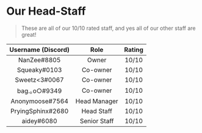 # Our Head-Staff
> These are all of our 10/10 rated staff, and yes all of our other staff are great!

| Username (Discord) |     Role     | Rating |
|:------------------:|:------------:|:------:|
|     NanZee#8805    | Owner        | 10/10  |
| Squeaky#0103       | Co-owner     | 10/10  |
| Sweetz<3#0067      | Co-owner     | 10/10  |
| bag.｡o○#9349       | Co-owner     | 10/10  |
| Anonymoose#7564    | Head Manager |  10/10 |
| PryingSphinx#2680  | Head Staff   | 10/10  |
| aidey#6080         | Senior Staff | 10/10  |
